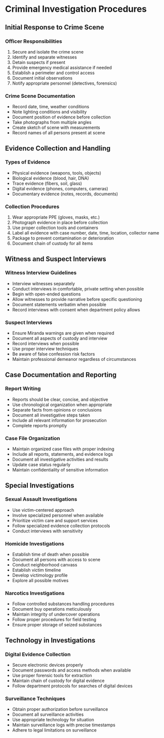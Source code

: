 # Criminal Investigation Procedures

## Initial Response to Crime Scene

### Officer Responsibilities
1. Secure and isolate the crime scene
2. Identify and separate witnesses
3. Detain suspects if present
4. Provide emergency medical assistance if needed
5. Establish a perimeter and control access
6. Document initial observations
7. Notify appropriate personnel (detectives, forensics)

### Crime Scene Documentation
- Record date, time, weather conditions
- Note lighting conditions and visibility
- Document position of evidence before collection
- Take photographs from multiple angles
- Create sketch of scene with measurements
- Record names of all persons present at scene

## Evidence Collection and Handling

### Types of Evidence
- Physical evidence (weapons, tools, objects)
- Biological evidence (blood, hair, DNA)
- Trace evidence (fibers, soil, glass)
- Digital evidence (phones, computers, cameras)
- Documentary evidence (notes, records, documents)

### Collection Procedures
1. Wear appropriate PPE (gloves, masks, etc.)
2. Photograph evidence in place before collection
3. Use proper collection tools and containers
4. Label all evidence with case number, date, time, location, collector name
5. Package to prevent contamination or deterioration
6. Document chain of custody for all items

## Witness and Suspect Interviews

### Witness Interview Guidelines
- Interview witnesses separately
- Conduct interviews in comfortable, private setting when possible
- Begin with open-ended questions
- Allow witnesses to provide narrative before specific questioning
- Document statements verbatim when possible
- Record interviews with consent when department policy allows

### Suspect Interviews
- Ensure Miranda warnings are given when required
- Document all aspects of custody and interview
- Record interviews when possible
- Use proper interview techniques
- Be aware of false confession risk factors
- Maintain professional demeanor regardless of circumstances

## Case Documentation and Reporting

### Report Writing
- Reports should be clear, concise, and objective
- Use chronological organization when appropriate
- Separate facts from opinions or conclusions
- Document all investigative steps taken
- Include all relevant information for prosecution
- Complete reports promptly

### Case File Organization
- Maintain organized case files with proper indexing
- Include all reports, statements, and evidence logs
- Document all investigative activities and results
- Update case status regularly
- Maintain confidentiality of sensitive information

## Special Investigations

### Sexual Assault Investigations
- Use victim-centered approach
- Involve specialized personnel when available
- Prioritize victim care and support services
- Follow specialized evidence collection protocols
- Conduct interviews with sensitivity

### Homicide Investigations
- Establish time of death when possible
- Document all persons with access to scene
- Conduct neighborhood canvass
- Establish victim timeline
- Develop victimology profile
- Explore all possible motives

### Narcotics Investigations
- Follow controlled substances handling procedures
- Document buy operations meticulously
- Maintain integrity of undercover operations
- Follow proper procedures for field testing
- Ensure proper storage of seized substances

## Technology in Investigations

### Digital Evidence Collection
- Secure electronic devices properly
- Document passwords and access methods when available
- Use proper forensic tools for extraction
- Maintain chain of custody for digital evidence
- Follow department protocols for searches of digital devices

### Surveillance Techniques
- Obtain proper authorization before surveillance
- Document all surveillance activities
- Use appropriate technology for situation
- Maintain surveillance logs with precise timestamps
- Adhere to legal limitations on surveillance
